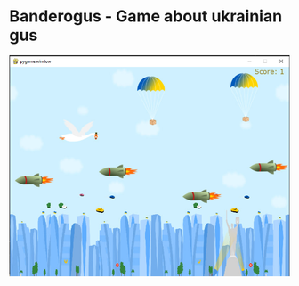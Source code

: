 # Banderogus - Game about ukrainian gus
![Image alt](https://github.com/kostop28/Banderogus/raw/main/photo_2023-05-26_15-21-03.jpg)
